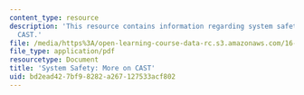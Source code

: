 ```yaml
---
content_type: resource
description: 'This resource contains information regarding system safety: More on
  CAST.'
file: /media/https%3A/open-learning-course-data-rc.s3.amazonaws.com/16-63j-system-safety-spring-2016/bd2ead427bf98282a267127533acf802_MIT16_63JS16_LecNotes7.pdf
file_type: application/pdf
resourcetype: Document
title: 'System Safety: More on CAST'
uid: bd2ead42-7bf9-8282-a267-127533acf802
---
```

